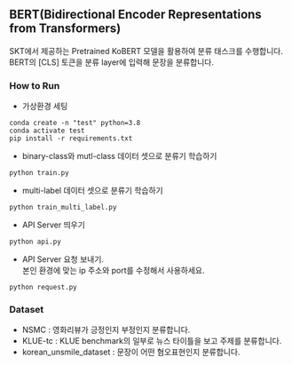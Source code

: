 ## BERT(**B**idirectional **E**ncoder **R**epresentations from **T**ransformers)
SKT에서 제공하는 Pretrained KoBERT 모델을 활용하여 분류 태스크를 수행합니다.  
BERT의 [CLS] 토큰을 분류 layer에 입력해 문장을 분류합니다.

### How to Run
- 가상환경 세팅
```
conda create -n "test" python=3.8
conda activate test
pip install -r requirements.txt
```

- binary-class와 mutl-class 데이터 셋으로 분류기 학습하기
```
python train.py
```

- multi-label 데이터 셋으로 분류기 학습하기
```
python train_multi_label.py
```

- API Server 띄우기
```
python api.py
```

- API Server 요청 보내기.  
본인 환경에 맞는 ip 주소와 port를 수정해서 사용하세요.
```
python request.py
```

### Dataset
- NSMC : 영화리뷰가 긍정인지 부정인지 분류합니다.
- KLUE-tc : KLUE benchmark의 일부로 뉴스 타이틀을 보고 주제를 분류합니다.
- korean_unsmile_dataset : 문장이 어떤 혐오표현인지 분류합니다.